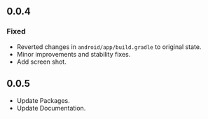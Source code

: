 ## 0.0.4

### Fixed
- Reverted changes in `android/app/build.gradle` to original state.
- Minor improvements and stability fixes.
- Add screen shot.
## 0.0.5
- Update Packages.
- Update Documentation.
